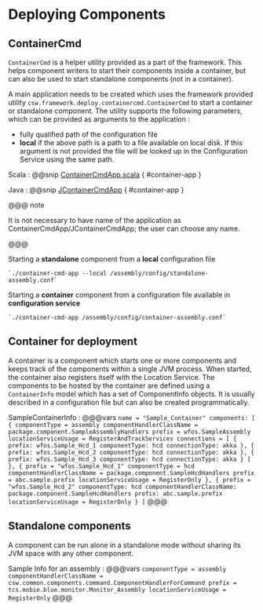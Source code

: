 # Deploying Components

## ContainerCmd

`ContainerCmd` is a helper utility provided as a part of the framework. This helps component writers to start their components inside a container,
but can also be used to start standalone components (not in a container).

A main application needs to be created which uses the framework provided utility `csw.framework.deploy.containercmd.ContainerCmd` 
to start a container or standalone component. The utility supports the following parameters, which can be provided as arguments to the
application :

* fully qualified path of the configuration file
* **local** if the above path is a path to a file available on local disk. If this argument is not provided the file will be looked
up in the Configuration Service using the same path.

Scala
:   @@snip [ContainerCmdApp.scala](../../../../examples/src/main/scala/example/framework/ContainerCmdApp.scala) { #container-app }

Java
:   @@snip [JContainerCmdApp](../../../../examples/src/main/java/example/framework/JContainerCmdApp.java) { #container-app }

@@@ note

It is not necessary to have name of the application as ContainerCmdApp/JContainerCmdApp; the user can choose any name.

@@@

Starting a **standalone** component from a **local** configuration file

    `./container-cmd-app --local /assembly/config/standalone-assembly.conf`
    
Starting a **container** component from a configuration file available in **configuration service**

    `./container-cmd-app /assembly/config/container-assembly.conf`

## Container for deployment

A container is a component which starts one or more components and keeps track of the components within a single JVM process. When started, the container also registers itself with the Location Service.
The components to be hosted by the container are defined using a `ContainerInfo` model which has a set of ComponentInfo objects. It is usually described in a configuration file but can also be created programmatically.

SampleContainerInfo
:   @@@vars
    ```
    name = "Sample_Container"
    components: [
      {
        componentType = assembly
        componentHandlerClassName = package.component.SampleAssemblyHandlers
        prefix = wfos.SampleAssembly
        locationServiceUsage = RegisterAndTrackServices
        connections = [
          {
            prefix: wfos.Sample_Hcd_1
            componentType: hcd
            connectionType: akka
          },
          {
            prefix: wfos.Sample_Hcd_2
            componentType: hcd
            connectionType: akka
          },
          {
            prefix: wfos.Sample_Hcd_3
            componentType: hcd
            connectionType: akka
          }
        ]
      },
      {
        prefix = "wfos.Sample_Hcd_1"
        componentType = hcd
        componentHandlerClassName = package.component.SampleHcdHandlers
        prefix = abc.sample.prefix
        locationServiceUsage = RegisterOnly
      },
      {
        prefix = "wfos.Sample_Hcd_2"
        componentType: hcd
        componentHandlerClassName: package.component.SampleHcdHandlers
        prefix: abc.sample.prefix
        locationServiceUsage = RegisterOnly
      }
    ]
    ```
    @@@
    
## Standalone components

A component can be run alone in a standalone mode without sharing its JVM space with any other component. 

Sample Info for an assembly
:   @@@vars
    ```
    componentType = assembly
    componentHandlerClassName = csw.common.components.command.ComponentHandlerForCommand
    prefix = tcs.mobie.blue.monitor.Monitor_Assembly
    locationServiceUsage = RegisterOnly
    ```
    @@@